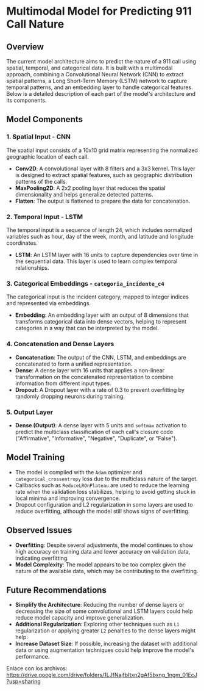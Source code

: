 # Multimodal Model for Predicting 911 Call Nature

## Overview
The current model architecture aims to predict the nature of a 911 call using spatial, temporal, and categorical data. It is built with a multimodal approach, combining a Convolutional Neural Network (CNN) to extract spatial patterns, a Long Short-Term Memory (LSTM) network to capture temporal patterns, and an embedding layer to handle categorical features. Below is a detailed description of each part of the model's architecture and its components.

## Model Components

### 1. Spatial Input - CNN
The spatial input consists of a 10x10 grid matrix representing the normalized geographic location of each call.
- **Conv2D**: A convolutional layer with 8 filters and a 3x3 kernel. This layer is designed to extract spatial features, such as geographic distribution patterns of the calls.
- **MaxPooling2D**: A 2x2 pooling layer that reduces the spatial dimensionality and helps generalize detected patterns.
- **Flatten**: The output is flattened to prepare the data for concatenation.

### 2. Temporal Input - LSTM
The temporal input is a sequence of length 24, which includes normalized variables such as hour, day of the week, month, and latitude and longitude coordinates.
- **LSTM**: An LSTM layer with 16 units to capture dependencies over time in the sequential data. This layer is used to learn complex temporal relationships.

### 3. Categorical Embeddings - `categoria_incidente_c4`
The categorical input is the incident category, mapped to integer indices and represented via embeddings.
- **Embedding**: An embedding layer with an output of 8 dimensions that transforms categorical data into dense vectors, helping to represent categories in a way that can be interpreted by the model.

### 4. Concatenation and Dense Layers
- **Concatenation**: The output of the CNN, LSTM, and embeddings are concatenated to form a unified representation.
- **Dense**: A dense layer with 16 units that applies a non-linear transformation on the concatenated representation to combine information from different input types.
- **Dropout**: A Dropout layer with a rate of 0.3 to prevent overfitting by randomly dropping neurons during training.

### 5. Output Layer
- **Dense (Output)**: A dense layer with 5 units and `softmax` activation to predict the multiclass classification of each call's closure code ("Affirmative", "Informative", "Negative", "Duplicate", or "False").

## Model Training
- The model is compiled with the `Adam` optimizer and `categorical_crossentropy` loss due to the multiclass nature of the target.
- Callbacks such as `ReduceLROnPlateau` are used to reduce the learning rate when the validation loss stabilizes, helping to avoid getting stuck in local minima and improving convergence.
- Dropout configuration and L2 regularization in some layers are used to reduce overfitting, although the model still shows signs of overfitting.

## Observed Issues
- **Overfitting**: Despite several adjustments, the model continues to show high accuracy on training data and lower accuracy on validation data, indicating overfitting.
- **Model Complexity**: The model appears to be too complex given the nature of the available data, which may be contributing to the overfitting.

## Future Recommendations
- **Simplify the Architecture**: Reducing the number of dense layers or decreasing the size of some convolutional and LSTM layers could help reduce model capacity and improve generalization.
- **Additional Regularization**: Exploring other techniques such as `L1` regularization or applying greater `L2` penalties to the dense layers might help.
- **Increase Dataset Size**: If possible, increasing the dataset with additional data or using augmentation techniques could help improve the model's performance.


Enlace con los archivos:
https://drive.google.com/drive/folders/1LJfNajfbItxn2gAf5bxng_1ngm_01EcJ?usp=sharing